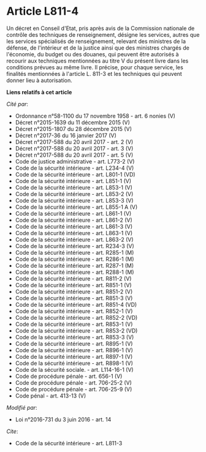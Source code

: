 # Article L811-4

Un décret en Conseil d'Etat, pris après avis de la Commission nationale de contrôle des techniques de renseignement, désigne
les services, autres que les services spécialisés de renseignement, relevant des ministres de la défense, de l'intérieur et
de la justice ainsi que des ministres chargés de l'économie, du budget ou des douanes, qui peuvent être autorisés à recourir
aux techniques mentionnées au titre V du présent livre dans les conditions prévues au même livre. Il précise, pour chaque
service, les finalités mentionnées à l'article L. 811-3 et les techniques qui peuvent donner lieu à autorisation.

**Liens relatifs à cet article**

_Cité par_:

  - Ordonnance n°58-1100 du 17 novembre 1958 - art. 6 nonies (V)
  - Décret n°2015-1639 du 11 décembre 2015 (V)
  - Décret n°2015-1807 du 28 décembre 2015 (V)
  - Décret n°2017-36 du 16 janvier 2017 (V)
  - Décret n°2017-588 du 20 avril 2017 - art. 2 (V)
  - Décret n°2017-588 du 20 avril 2017 - art. 3 (V)
  - Décret n°2017-588 du 20 avril 2017 - art. 5 (V)
  - Code de justice administrative - art. L773-2 (V)
  - Code de la sécurité intérieure - art. L234-4 (V)
  - Code de la sécurité intérieure - art. L801-1 (VD)
  - Code de la sécurité intérieure - art. L851-1 (V)
  - Code de la sécurité intérieure - art. L853-1 (V)
  - Code de la sécurité intérieure - art. L853-2 (V)
  - Code de la sécurité intérieure - art. L853-3 (V)
  - Code de la sécurité intérieure - art. L855-1 A (V)
  - Code de la sécurité intérieure - art. L861-1 (V)
  - Code de la sécurité intérieure - art. L861-2 (V)
  - Code de la sécurité intérieure - art. L861-3 (V)
  - Code de la sécurité intérieure - art. L863-1 (V)
  - Code de la sécurité intérieure - art. L863-2 (V)
  - Code de la sécurité intérieure - art. R234-3 (V)
  - Code de la sécurité intérieure - art. R285-1 (M)
  - Code de la sécurité intérieure - art. R286-1 (M)
  - Code de la sécurité intérieure - art. R287-1 (M)
  - Code de la sécurité intérieure - art. R288-1 (M)
  - Code de la sécurité intérieure - art. R811-2 (V)
  - Code de la sécurité intérieure - art. R851-1 (V)
  - Code de la sécurité intérieure - art. R851-2 (V)
  - Code de la sécurité intérieure - art. R851-3 (V)
  - Code de la sécurité intérieure - art. R851-4 (VD)
  - Code de la sécurité intérieure - art. R852-1 (V)
  - Code de la sécurité intérieure - art. R852-2 (VD)
  - Code de la sécurité intérieure - art. R853-1 (V)
  - Code de la sécurité intérieure - art. R853-2 (VD)
  - Code de la sécurité intérieure - art. R853-3 (V)
  - Code de la sécurité intérieure - art. R895-1 (V)
  - Code de la sécurité intérieure - art. R896-1 (V)
  - Code de la sécurité intérieure - art. R897-1 (V)
  - Code de la sécurité intérieure - art. R898-1 (V)
  - Code de la sécurité sociale. - art. L114-16-1 (V)
  - Code de procédure pénale - art. 656-1 (V)
  - Code de procédure pénale - art. 706-25-2 (V)
  - Code de procédure pénale - art. 706-25-9 (V)
  - Code pénal - art. 413-13 (V)

_Modifié par_:

  - Loi n°2016-731 du 3 juin 2016 - art. 14

_Cite_:

  - Code de la sécurité intérieure - art. L811-3

